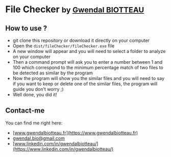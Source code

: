 # File Checker <small>by [Gwendal BIOTTEAU](https://www.gwendalbiotteau.fr)</small>

## How to use ?
- git clone this repository or download it directly on your computer
- Open the `dist/fileChecker/fileChecker.exe` file
- A new window will appear and you will need to select a folder to analyze on your computer
- Then a command prompt will ask you to enter a number between 1 and 100 which correspond to the minimum percentage match of two files to be detected as similar by the program
- Now the program will show you the similar files and you will need to say if you want to keep or delete one of the similar files, the program will guide you don't worry ;)
- Well done, you did it!

## Contact-me
You can find me right here: 
- [www.gwendalbiotteau.fr](https://www.gwendalbiotteau.fr)
- [gwendal.bio@gmail.com](mailto:gwendal.bio@gmail.com)
- [www.linkedin.com/in/gwendalbiotteau/](https://www.linkedin.com/in/gwendalbiotteau/)